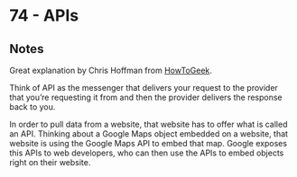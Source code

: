# 74 - APIs

## Notes

Great explanation by Chris Hoffman from [HowToGeek](https://www.howtogeek.com/343877/what-is-an-api/).

Think of API as the messenger that delivers your request to the provider that you’re requesting it from and then the provider delivers the response back to you.

In order to pull data from a website, that website has to offer what is called an API. Thinking about a Google Maps object embedded on a website, that website is using the Google Maps API to embed that map. Google exposes this APIs to web developers, who can then use the APIs to embed objects right on their website.